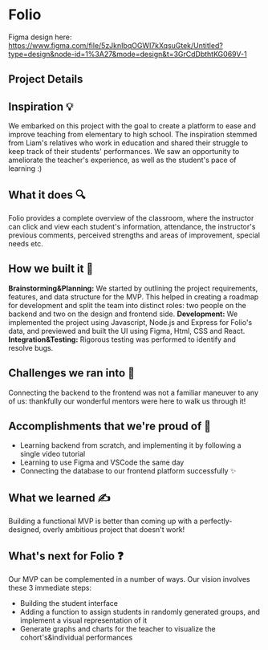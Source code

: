# Folio
Figma design here: https://www.figma.com/file/5zJknIbqOGWl7kXqsuGtek/Untitled?type=design&node-id=1%3A27&mode=design&t=3GrCdDbthtKG069V-1 

## Project Details

## Inspiration 💡
We embarked on this project with the goal to create a platform to ease and improve teaching from elementary to high school. The inspiration stemmed from Liam's relatives who work in education and shared their struggle to keep track of their students' performances. We saw an opportunity to ameliorate the teacher's experience, as well as the student's pace of learning :)

## What it does 🔍
Folio provides a complete overview of the classroom, where the instructor can click and view each student's information, attendance, the instructor's previous comments, perceived strengths and areas of improvement, special needs etc.

## How we built it 🦾
**Brainstorming&Planning:** We started by outlining the project requirements, features, and data structure for the MVP. This helped in creating a roadmap for development and split the team into distinct roles: two people on the backend and two on the design and frontend side.
**Development:** We implemented the project using Javascript, Node.js and Express for Folio's data, and previewed and built the UI using Figma, Html, CSS and React.
**Integration&Testing:** Rigorous testing was performed to identify and resolve bugs. 

## Challenges we ran into 🧠
Connecting the backend to the frontend was not a familiar maneuver to any of us: thankfully our wonderful mentors were here to walk us through it!

## Accomplishments that we're proud of 🌟
* Learning backend from scratch, and implementing it by following a single video tutorial
* Learning to use Figma and VSCode the same day
* Connecting the database to our frontend platform successfully ✨
## What we learned ✍️
Building a functional MVP is better than coming up with a perfectly-designed, overly ambitious project that doesn't work!

## What's next for Folio ❓
Our MVP can be complemented in a number of ways. Our vision involves these 3 immediate steps:
* Building the student interface
* Adding a function to assign students in randomly generated groups, and implement a visual representation of it
* Generate graphs and charts for the teacher to visualize the cohort's&individual performances
